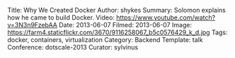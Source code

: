 Title: Why We Created Docker
Author: shykes
Summary: Solomon explains how he came to build Docker.
Video: https://www.youtube.com/watch?v=3N3n9FzebAA
Date: 2013-06-07
Filmed: 2013-06-07
Image: https://farm4.staticflickr.com/3670/9116258067_b5c0576429_k_d.jpg
Tags: docker, containers, virtualization
Category: Backend
Template: talk
Conference: dotscale-2013
Curator: sylvinus

